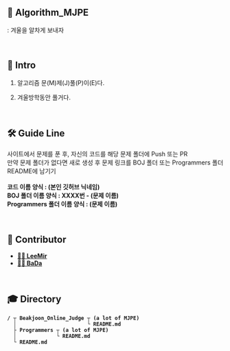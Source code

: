 ## 🍗 Algorithm_MJPE
: 겨울을 알차게 보내자

<br>

## 🎈 Intro

1. 알고리즘 문(M)제(J)풀(P)이(E)다.

2. 겨울방학동안 풀거다.

<br>

## 🛠 Guide Line
사이트에서 문제를 푼 후, 자신의 코드를 해당 문제 폴더에 Push 또는 PR<br>
만약 문제 폴더가 없다면 새로 생성 후 문제 링크를 BOJ 폴더 또는 Programmers 폴더 README에 남기기<br><br>
<b>코드 이름 양식 : (본인 깃허브 닉네임)<br>
BOJ 폴더 이름 양식 : XXXX번 - (문제 이름)<br>
Programmers 폴더 이름 양식 : (문제 이름)<br>

<br>

## 👫 Contributor

* [🧗‍♂️ LeeMir](https://github.com/LeeMir)
* [🧗‍♀️ BaDa](https://github.com/sally0226)

<br>

## 🎓 Directory
```
/ ┬ Beakjoon_Online_Judge ┬ (a lot of MJPE)
  │                       └ README.md
  ├ Programmers ┬ (a lot of MJPE)
  │             └ README.md
  └ README.md
```

